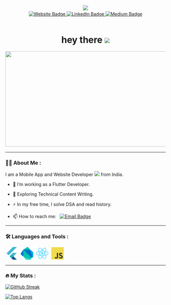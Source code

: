 <div id="header" align="center">
  <img src="https://media.giphy.com/media/dWesBcTLavkZuG35MI/giphy.gif" height="100"/>
  
  <div id="badges">
  <a href="https://aslamthachapalli.web.app/" target="_blank">
    <img src="https://img.shields.io/badge/Website-536878?style=for-the-badge&logo=brave&logoColor-F17829" alt="Website Badge"/>
  </a>
  <a href="https://www.linkedin.com/in/aslam-thachapalli/" target="_blank">
    <img src="https://img.shields.io/badge/LinkedIn-blue?style=for-the-badge&logo=linkedin&logoColor=white" alt="LinkedIn Badge"/>
  </a>
  <a href="https://medium.com/@aslam.develop912" target="_blank">
    <img src="https://img.shields.io/badge/Medium-white?style=for-the-badge&logo=medium&logoColor=black" alt="Medium Badge"/>
  </a>
  </div>
  
  <img src="https://komarev.com/ghpvc/?username=AslamThachapalli&style=flat-square&color=blue" alt=""/>
  
  <h1>
  hey there
  <img src="https://media.giphy.com/media/hvRJCLFzcasrR4ia7z/giphy.gif" width="30px"/>
  </h1>
</div>


<div align="center">
  <img src="https://media.giphy.com/media/L1R1tvI9svkIWwpVYr/giphy.gif" width="600" height="300"/>
</div>

---

### :man_technologist: About Me :
I am a Mobile App and Website Developer <img src="https://media.giphy.com/media/WUlplcMpOCEmTGBtBW/giphy.gif" width="30"> from India.


- :telescope: I’m working as a Flutter Developer.
  
- :seedling: Exploring Technical Content Writing.

- :zap: In my free time, I solve DSA and read history.

- :mailbox: How to reach me: &nbsp; [![Email Badge](https://img.shields.io/badge/Email-white?style=flat&logo=Gmail&logoColor=black)](mailto:aslam.develop912@gmail.com)
<!---

--->
---
### :hammer_and_wrench: Languages and Tools :
<div>
  <img src="https://github.com/devicons/devicon/blob/master/icons/flutter/flutter-original.svg" title="Java" alt="Java" width="40" height="40"/>&nbsp;
  <img src="https://github.com/devicons/devicon/blob/master/icons/dart/dart-original.svg" title="Java" alt="Java" width="40" height="40"/>&nbsp;
  <img src="https://github.com/devicons/devicon/blob/master/icons/react/react-original.svg" title="Java" alt="Java" width="40" height="40"/>&nbsp;
  <img src="https://github.com/devicons/devicon/blob/master/icons/javascript/javascript-original.svg" title="Java" alt="Java" width="40" height="40"/>&nbsp;
</div>

---
### :fire: My Stats :
[![GitHub Streak](http://github-readme-streak-stats.herokuapp.com?user=AslamThachapalli&theme=dark&background=000000)](https://git.io/streak-stats)

[![Top Langs](https://github-readme-stats.vercel.app/api/top-langs/?username=AslamThachapalli&layout=compact&theme=vision-friendly-dark)](https://github.com/anuraghazra/github-readme-stats)
